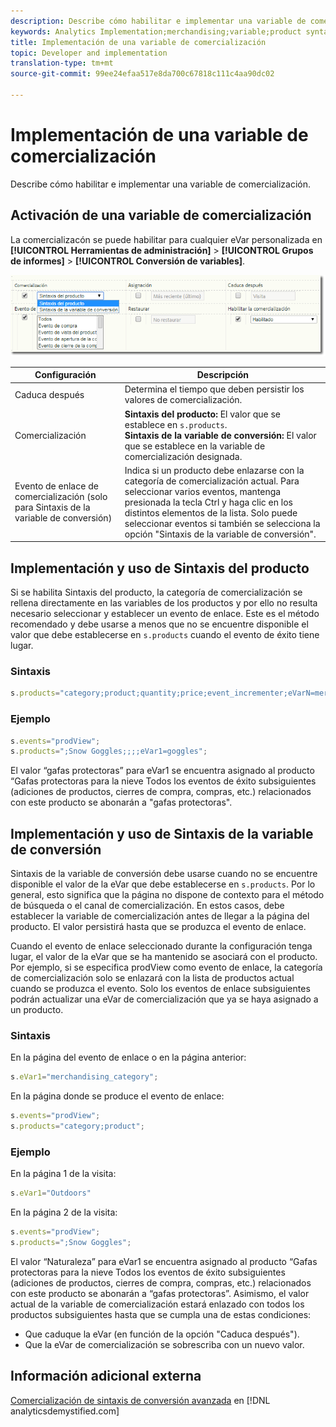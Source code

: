```yaml
---
description: Describe cómo habilitar e implementar una variable de comercialización.
keywords: Analytics Implementation;merchandising;variable;product syntax;Conversion Variable Syntax;s.products
title: Implementación de una variable de comercialización
topic: Developer and implementation
translation-type: tm+mt
source-git-commit: 99ee24efaa517e8da700c67818c111c4aa90dc02

---
```



# Implementación de una variable de comercialización

Describe cómo habilitar e implementar una variable de comercialización.

## Activación de una variable de comercialización

La comercializacón se puede habilitar para cualquier eVar personalizada en **[!UICONTROL Herramientas de administración]** &gt; **[!UICONTROL Grupos de informes]** &gt; **[!UICONTROL Conversión de variables]**.

![](assets/merch-enable.png)

| Configuración | Descripción |
|--- |--- |
| Caduca después | Determina el tiempo que deben persistir los valores de comercialización. |
| Comercialización | **Sintaxis del producto:** El valor que se establece en `s.products`.<br>**Sintaxis de la variable de conversión:** El valor que se establece en la variable de comercialización designada. |
| Evento de enlace de comercialización (solo para Sintaxis de la variable de conversión) | Indica si un producto debe enlazarse con la categoría de comercialización actual. Para seleccionar varios eventos, mantenga presionada la tecla Ctrl y haga clic en los distintos elementos de la lista. Solo puede seleccionar eventos si también se selecciona la opción "Sintaxis de la variable de conversión". |

## Implementación y uso de Sintaxis del producto

Si se habilita Sintaxis del producto, la categoría de comercialización se rellena directamente en las variables de los productos y por ello no resulta necesario seleccionar y establecer un evento de enlace. Este es el método recomendado y debe usarse a menos que no se encuentre disponible el valor que debe establecerse en `s.products` cuando el evento de éxito tiene lugar.

### Sintaxis

```js
s.products="category;product;quantity;price;event_incrementer;eVarN=merch_category|eVarM=merch_category2";
```

### Ejemplo

```js
s.events="prodView";
s.products=";Snow Goggles;;;;eVar1=goggles";
```

El valor “gafas protectoras” para eVar1 se encuentra asignado al producto “Gafas protectoras para la nieve Todos los eventos de éxito subsiguientes (adiciones de productos, cierres de compra, compras, etc.) relacionados con este producto se abonarán a "gafas protectoras".

## Implementación y uso de Sintaxis de la variable de conversión

Sintaxis de la variable de conversión debe usarse cuando no se encuentre disponible el valor de la eVar que debe establecerse en `s.products`. Por lo general, esto significa que la página no dispone de contexto para el método de búsqueda o el canal de comercialización. En estos casos, debe establecer la variable de comercialización antes de llegar a la página del producto. El valor persistirá hasta que se produzca el evento de enlace.

Cuando el evento de enlace seleccionado durante la configuración tenga lugar, el valor de la eVar que se ha mantenido se asociará con el producto. Por ejemplo, si se especifica prodView como evento de enlace, la categoría de comercialización solo se enlazará con la lista de productos actual cuando se produzca el evento. Solo los eventos de enlace subsiguientes podrán actualizar una eVar de comercialización que ya se haya asignado a un producto.

### Sintaxis

En la página del evento de enlace o en la página anterior:

```js
s.eVar1="merchandising_category";
```

En la página donde se produce el evento de enlace:

```js
s.events="prodView";
s.products="category;product";
```

### Ejemplo

En la página 1 de la visita:

```js
s.eVar1="Outdoors"
```

En la página 2 de la visita:

```js
s.events="prodView";
s.products=";Snow Goggles";
```

El valor “Naturaleza” para eVar1 se encuentra asignado al producto “Gafas protectoras para la nieve Todos los eventos de éxito subsiguientes (adiciones de productos, cierres de compra, compras, etc.) relacionados con este producto se abonarán a “gafas protectoras”. Asimismo, el valor actual de la variable de comercialización estará enlazado con todos los productos subsiguientes hasta que se cumpla una de estas condiciones:

* Que caduque la eVar (en función de la opción "Caduca después").
* Que la eVar de comercialización se sobrescriba con un nuevo valor.

## Información adicional externa

[Comercialización de sintaxis de conversión avanzada](https://analyticsdemystified.com/adobe-analytics/advanced-conversion-syntax-merchandising/) en [!DNL analyticsdemystified.com]
